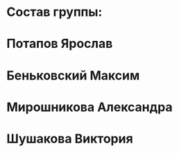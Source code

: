 # Состав группы:
# Потапов Ярослав
# Беньковский Максим
# Мирошникова Александра
# Шушакова Виктория
